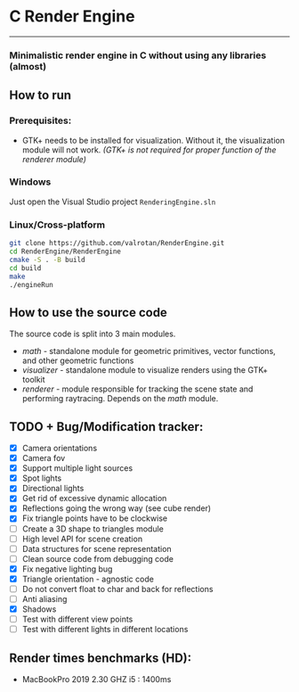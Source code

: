 # C Render Engine
---

### Minimalistic render engine in C without using any libraries (almost)

## How to run
### Prerequisites:
- GTK+ needs to be installed for visualization. Without it, the visualization module will not work.
*(GTK+ is not required for proper function of the renderer module)*
### Windows
Just open the Visual Studio project `RenderingEngine.sln`

### Linux/Cross-platform
```bash
git clone https://github.com/valrotan/RenderEngine.git
cd RenderEngine/RenderEngine
cmake -S . -B build
cd build
make
./engineRun
```

## How to use the source code
The source code is split into 3 main modules.
- *math* - standalone module for geometric primitives, vector functions, and other geometric functions
- *visualizer* - standalone module to visualize renders using the GTK+ toolkit
- *renderer* - module responsible for tracking the scene state and performing raytracing. Depends on the *math* module.


## TODO + Bug/Modification tracker:
- [x] Camera orientations
- [x] Camera fov
- [x] Support multiple light sources
- [x] Spot lights
- [x] Directional lights
- [x] Get rid of excessive dynamic allocation
- [x] Reflections going the wrong way (see cube render)
- [x] Fix triangle points have to be clockwise
- [ ] Create a 3D shape to triangles module
- [ ] High level API for scene creation
- [ ] Data structures for scene representation
- [ ] Clean source code from debugging code
- [x] Fix negative lighting bug
- [x] Triangle orientation - agnostic code
- [ ] Do not convert float to char and back for reflections
- [ ] Anti aliasing
- [x] Shadows
- [ ] Test with different view points
- [ ] Test with different lights in different locations

## Render times benchmarks (HD):
- MacBookPro 2019 2.30 GHZ i5 : 1400ms
